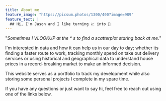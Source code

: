 ```yaml
---
title: About me
feature_image: "https://picsum.photos/1300/400?image=989"
feature_text: |
  ## Hi, I'm Jason and I like turning 📈 into 💎
---
```


"_Sometimes I VLOOKUP at the * s to find a scatterplot staring back at me._"

I'm interested in data and how it can help us in our day to day; whether its finding a faster route to work, tracking monthly spend on take out delivery services or using historical and geographical data to understand house prices in a record-breaking market to make an informed decision.

This website serves as a portfolio to track my development while also storing some personal projects I complete in my spare time.

If you have any questions or just want to say hi, feel free to reach out using one of the links below.

<script src="https://apps.elfsight.com/p/platform.js" defer></script>
<div class="elfsight-app-0c504f60-12fe-443d-b131-78a0e62a590f"></div>
